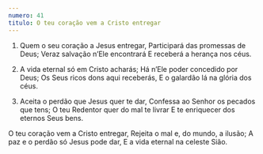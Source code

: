 ```yaml
---
numero: 41
titulo: O teu coração vem a Cristo entregar
---
```

1. Quem o seu coração a Jesus entregar,
Participará das promessas de Deus;
Veraz salvação n’Ele encontrará
E receberá a herança nos céus.

2. A vida eternal só em Cristo acharás;
Há n’Ele poder concedido por Deus;
Os Seus ricos dons aqui receberás,
E o galardão lá na glória dos céus.

3. Aceita o perdão que Jesus quer te dar,
Confessa ao Senhor os pecados que tens;
O teu Redentor quer do mal te livrar
E te enriquecer dos eternos Seus bens.

O teu coração vem a Cristo entregar,
Rejeita o mal e, do mundo, a ilusão;
A paz e o perdão só Jesus pode dar,
E a vida eternal na celeste Sião.
